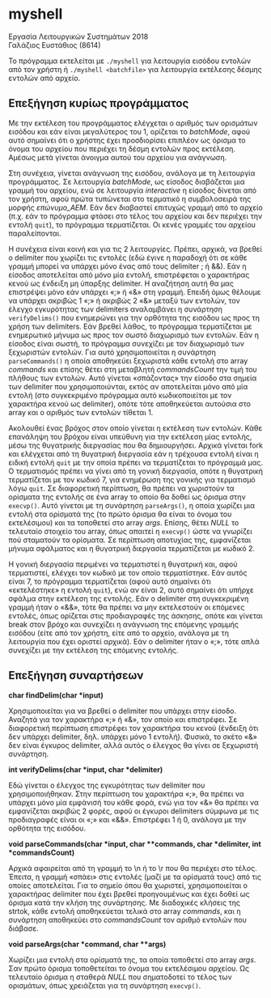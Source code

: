 # myshell
Εργασία Λειτουργικών Συστημάτων 2018  
Γαλάζιος Ευστάθιος (8614)

Το πρόγραμμα εκτελείται με ```./myshell``` για λειτουργία εισόδου εντολών από τον χρήστη ή ```./myshell <batchfile>``` για λειτουργία εκτέλεσης δέσμης εντολών από αρχείο.

## Επεξήγηση κυρίως προγράμματος
Με την εκτέλεση του προγράμματος ελέγχεται ο αριθμός των ορισμάτων εισόδου και εάν είναι μεγαλύτερος του 1, ορίζεται το *batchMode*, αφού αυτό σημαίνει ότι ο χρήστης έχει προσδιορίσει επιπλέον ως όρισμα το όνομα του αρχείου που περιέχει τη δέσμη εντολών προς εκτέλεση. Αμέσως μετά γίνεται άνοιγμα αυτού του αρχείου για ανάγνωση. 

Στη συνέχεια, γίνεται ανάγνωση της εισόδου, ανάλογα με τη λειτουργία προγράμματος. Σε λειτουργία *batchMode*, ως είσοδος διαβάζεται μια γραμμή του αρχείου, ενώ σε λειτουργία *interactive* η είσοδος δίνεται από τον χρήστη, αφού πρώτα τυπώνεται στο τερματικό η συμβολοσειρά της μορφής *επώνυμο_ΑΕΜ*. Εάν δεν διαβαστεί επιτυχώς γραμμή από το αρχείο (π.χ. εάν το πρόγραμμα φτάσει στο τέλος του αρχείου και δεν περιέχει την εντολή `quit`), το πρόγραμμα τερματίζεται. Οι κενές γραμμές του αρχείου παραλείπονται.

Η συνέχεια είναι κοινή και για τις 2 λειτουργίες. Πρέπει, αρχικά, να βρεθεί ο delimiter που χωρίζει τις εντολές (εδώ έγινε η παραδοχή ότι σε κάθε γραμμή μπορεί να υπάρχει μόνο ένας από τους delimiter ; ή &&). Εάν η είσοδος αποτελείται από μόνο μία εντολή, επιστρέφεται ο χαρακτήρας κενού ως ένδειξη μη ύπαρξης delimiter. Η αναζήτηση αυτή θα μας επιστρέψει μόνο εάν υπάρχει «;» ή «&» στη γραμμή. Επειδή όμως θέλουμε να υπάρχει ακριβώς 1 «;» ή ακριβώς 2 «&» μεταξύ των εντολών, τον έλεγχο εγκυρότητας των delimiters αναλαμβάνει η συνάρτηση `verifyDelims()` που ενημερώνει για την ορθότητα της εισόδου ως προς τη χρήση των delimiters. Εάν βρεθεί λάθος, το πρόγραμμα τερματίζεται με ενημερωτικό μήνυμα ως προς τον σωστό διαχωρισμό των εντολών. Εάν η είσοδος είναι σωστή, το πρόγραμμα συνεχίζει με τον διαχωρισμό των ξεχωριστών εντολών. Για αυτό χρησιμοποιείται η συνάρτηση `parseCommands()` η οποία αποθηκεύει ξεχωριστά κάθε εντολή στο array *commands* και επίσης θέτει στη μεταβλητή *commandsCount* την τιμή του πλήθους των εντολών. Αυτό γίνεται «σπάζοντας» την είσοδο στα σημεία των delimiter που χρησιμοποιύνται, εκτός αν αποτελείται μόνο από μία εντολή (στο συγκεκριμένο πρόγραμμα αυτό κωδικοποιείται με τον χαρακτήρα κενού ως delimiter), οπότε τότε αποθηκεύεται αυτούσια στο array και ο αριθμός των εντολών τίθεται 1.

Ακολουθεί ένας βρόχος στον οποίο γίνεται η εκτέλεση των εντολών. Κάθε επανάληψη του βρόχου είναι υπεύθυνη για την εκτέλεση μίας εντολής, μέσω της θυγατρικής διεργασίας που θα δημιουργήσει. Αρχικά γίνεται fork και ελέγχεται από τη θυγατρική διεργασία εάν η τρέχουσα εντολή είναι η ειδική εντολή `quit` με την οποία πρέπει να τερματίζεται το πρόγραμμά μας. Ο τερματισμός πρέπει να γίνει από τη γονική διεργασία, οπότε η θυγατρική τερματίζεται με τον κωδικό 7, για ενημέρωση της γονικής για τερματισμό λόγω `quit`. Σε διαφορετική περίπτωση, θα πρέπει να χωριστούν τα ορίσματα της εντολής σε ένα array το οποίο θα δοθεί ως όρισμα στην `execvp()`. Αυτό γίνεται με τη συνάρτηση `parseArgs()`, η οποία χωρίζει μια εντολή στα ορίσματά της (το πρώτο όρισμα θα είναι το όνομα του εκτελέσιμου) και τα τοποθετεί στο array *args*. Επίσης, θέτει *NULL* το τελευταίο στοιχείο του array, όπως απαιτεί η `execvp()` ώστε να γνωρίζει πού σταματούν τα ορίσματα. Σε περίπτωση αποτυχίας της, εμφανίζεται μήνυμα σφάλματος και η θυγατρική διεργασία τερματίζεται με κωδικό 2.

Η γονική διεργασία περιμένει να τερματιστεί η θυγατρική και, αφού τερματιστεί, ελέγχει τον κωδικό με τον οποίο τερματίστηκε. Εάν αυτός είναι 7, το πρόγραμμα τερματίζεται (αφού αυτό σημαίνει ότι «εκτελέστηκε» η εντολή `quit`), ενώ αν είναι 2, αυτό σημαίνει ότι υπήρχε σφάλμα στην εκτέλεση της εντολής. Εάν ο delimiter στη συγκεκριμένη γραμμή ήταν ο «&&», τότε θα πρέπει να μην εκτελεστούν οι επόμενες εντολές, όπως ορίζεται στις προδιαγραφές της άσκησης, οπότε και γίνεται break στον βρόχο και συνεχίζει η ανάγνωση της επόμενης γραμμής εισόδου (είτε από τον χρήστη, είτε από το αρχείο, ανάλογα με τη λειτουργία που έχει οριστεί αρχικά). Εάν ο delimiter ήταν ο «;», τότε απλά συνεχίζει με την εκτέλεση της επόμενης εντολής.

## Επεξήγηση συναρτήσεων
**char findDelim(char \*input)**

Χρησιμοποιείται για να βρεθεί ο delimiter που υπάρχει στην είσοδο. Αναζητά για τον χαρακτήρα «;» ή «&», τον οποίο και επιστρέφει. Σε διαφορετική περίπτωση επιστρέφει τον χαρακτήρα του κενού (ένδειξη ότι δεν υπάρχει delimiter, δηλ. υπάρχει μόνο 1 εντολή). Φυσικά, το σκέτο «&» δεν είναι έγκυρος delimiter, αλλά αυτός ο έλεγχος θα γίνει σε ξεχωριστή συνάρτηση.

**int verifyDelims(char \*input, char \*delimiter)**

Εδώ γίνεται ο έλεγχος της εγκυρότητας των delimiter που χρησιμοποιήθηκαν. Στην περίπτωση του χαρακτήρα «;», θα πρέπει να υπάρχει μόνο μία εμφάνισή του κάθε φορά, ενώ για τον «&» θα πρέπει να εμφανίζεται ακριβώς 2 φορές, αφού οι έγκυροι delimiters σύμφωνα με τις προδιαγραφές είναι οι «;» και «&&». Επιστρέφει 1 ή 0, ανάλογα με την ορθότητα της εισόδου.

**void parseCommands(char \*input, char \*\*commands, char \*delimiter, int \*commandsCount)**

Αρχικά αφαιρείται από τη γραμμή το \n ή το \r που θα περιέχει στο τέλος. Έπειτα, η γραμμή «σπάει» στις εντολές (μαζί με τα ορίσματά τους) από τις οποίες αποτελείται. Για το σημείο όπου θα χωριστεί, χρησιμοποιείται ο χαρακτήρας delimiter που έχει βρεθεί προηγουμένως και έχει δοθεί ως όρισμα κατά την κλήση της συνάρτησης. Με διαδοχικές κλήσεις της strtok, κάθε εντολή αποθηκεύεται τελικά στο array *commands*, και η συνάρτηση αποθηκεύει στο *commandsCount* τον αριθμό εντολών που διάβασε.

**void parseArgs(char \*command, char \*\*args)**

Χωρίζει μια εντολή στα ορίσματά της, τα οποία τοποθετεί στο array *args*. Σαν πρώτο όρισμα τοποθετείται το όνομα του εκτελέσιμου αρχείου. Ως τελευταίο όρισμα η σταθερά *NULL* που σηματοδοτεί το τέλος των ορισμάτων, όπως χρειάζεται για τη συνάρτηση `execvp()`.
